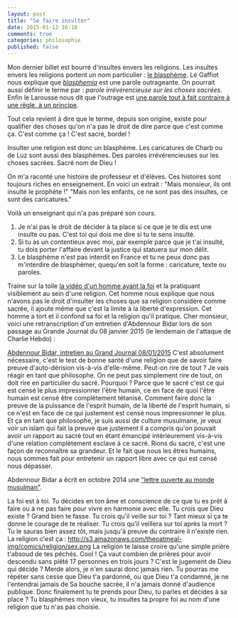 ```yaml
---
layout: post
title: "Se faire insulter"
date: 2015-01-12 16:18
comments: true
categories: philosophie
published: false
---
```


Mon dernier billet est bourré d'insultes envers les religions. Les insultes envers les religions portent un nom particulier : [le blasphème](http://fr.wiktionary.org/wiki/blasph%C3%A8me). Le Gaffiot nous explique que [_blasphemia_](http://www.lexilogos.com/latin/gaffiot.php?q=blasphemia) est une parole outrageante. On pourrait aussi définir le terme par : _parole irrévérencieuse sur les choses sacrées_. Enfin le Larousse nous dit que l'outrage est [une parole tout à fait contraire à une règle, à un principe](http://www.larousse.fr/dictionnaires/francais/outrage/56942?q=outrage#56612).

Tout cela revient à dire que le terme, depuis son origine, existe pour qualifier des choses qu'on n'a pas le droit de dire parce que c'est comme ça. C'est comme ça ! C'est sacré, bordel !

Insulter une religion est donc un blasphème. Les caricatures de Charb ou de Luz sont aussi des blasphèmes. Des paroles irrévérencieuses sur les choses sacrées. Sacré nom de Dieu !

On m'a raconté une histoire de professeur et d'élèves. Ces histoires sont toujours riches en enseignement. En voici un extrait :
"Mais monsieur, ils ont insulté le prophète !"
"Mais non les enfants, ce ne sont pas des insultes, ce sont des caricatures."

Voilà un enseignant qui n'a pas préparé son cours.

1. Je n'ai pas le droit de décider à ta place si ce que je te dis est une insulte ou pas. C'est toi qui dois me dire si tu te sens insulté.
2. Si tu as un contentieux avec moi, par exemple parce que je t'ai insulté, tu dois porter l'affaire devant la justice qui statuera sur mon délit.
3. Le blasphème n'est pas interdit en France et tu ne peux donc pas m'interdire de blasphémer, quequ'en soit la forme : caricature, texte ou paroles.

Traine sur la toile [la vidéo d'un homme ayant la foi](https://www.youtube.com/watch?v=Emyp38OXeWQ) et la pratiquant visiblement au sein d'une religion. Cet homme nous explique que nous n'avons pas le droit d'insulter les choses que sa religion considère comme sacrée, il ajoute même que c'est la limite à la liberté d'expression. Cet homme a tort et il confond sa foi et la religion qu'il pratique.
Cher monsieur, voici une retranscription d'un entretien d'Abdennour Bidar lors de son passage au Grande Journal du 08 janvier 2015 (le lendemain de l'attaque de Charlie Hebdo) :

[Abdennour Bidar, intretien au Grand Journal 08/01/2015](http://www.canalplus.fr/c-divertissement/c-le-grand-journal/pid5411-le-grand-journal.html?progid=1189660)
C'est absolument nécessaire, c'est le test de bonne santé d'une religion que de savoir faire preuve d'auto-dérision vis-à-vis d'elle-même.
Peut-on rire de tout ?
Je vais réagir en tant que philosophe. On ne peut pas simplement rire de tout, on doit rire en particulier du sacré. Pourquoi ? Parce que le sacré c'est ce qui est censé le plus impressionner l'être humain, ce en face de quoi l'être humain est censé être complètement tétanisé. Comment faire donc la preuve de la puissance de l'esprit humain, de la liberté de l'esprit humain, si ce n'est en face de ce qui justement est censé nous impressionner le plus. Et ça en tant que philosophe, je suis aussi de culture musulmane, je veux voir un islam qui fait la preuve que justement il a compris qu'on pouvait avoir un rapport au sacré tout en étant émancipé intérieurement vis-à-vis d'une relation complètement esclave à ce sacré. Rions du sacré, c'est une façon de reconnaître sa grandeur. Et le fait que nous les êtres humains, nous sommes fait pour entretenir un rapport libre avec ce qui est censé nous dépasser.

Abdennour Bidar a écrit en octobre 2014 une ["lettre ouverte au monde musulman"](http://www.marianne.net/Lettre-ouverte-au-monde-musulman_a241765.html).

La foi est à toi. Tu décides en ton âme et conscience de ce que tu es prêt à faire ou à ne pas faire pour vivre en harmonie avec elle. Tu crois que Dieu existe ? Grand bien te fasse. Tu crois qu'il veille sur toi ? Tant mieux si ça te donne le courage de te réaliser. Tu crois qu'il veillera sur toi après la mort ? Tu le sauras bien assez tôt, mais jusqu'à preuve du contraire il n'existe rien.
La religion c'est ça : http://s3.amazonaws.com/theoatmeal-img/comics/religion/sex.png
La religion te laisse croire qu'une simple prière t'absoud de tes péchés. Cool ! Ça vaut combien de prières pour avoir descendu sans piété 17 personnes en trois jours ? C'est le jugement de Dieu qui décide ? Merde alors, je n'en saurai donc jamais rien. Tu pourras me répéter sans cesse que Dieu t'a pardonné, ou que Dieu t'a condamné, je ne l'entendrai jamais de Sa bouche sacrée, il n'a jamais donné d'audience publique. Donc finalement tu te prends pour Dieu, tu parles et décides à sa place ? Tu blasphèmes mon vieux, tu insultes ta propre foi au nom d'une religion que tu n'as pas choisie.
